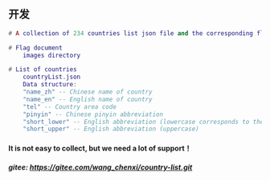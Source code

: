 ## 开发

```lua
# A collection of 234 countries list json file and the corresponding flag png file, if there is any mistake, missing, missing, welcome to leave a message, thank you!

# Flag document
	images directory

# List of countries
	countryList.json
	Data structure:
	"name_zh" -- Chinese name of country
	"name_en" -- English name of country
	"tel" -- Country area code
	"pinyin" -- Chinese pinyin abbreviation
	"short_lower" -- English abbreviation (lowercase corresponds to the flag name in the images directory)
	"short_upper" -- English abbreviation (uppercase)
```

#### It is not easy to collect, but we need a lot of support！

##### gitee: https://gitee.com/wang_chenxi/country-list.git
